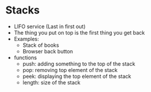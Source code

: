 # Stacks
* LIFO service (Last in first out)
* The thing you put on top is the first thing you get back
* Examples:
  * Stack of books
  * Browser back button
* functions
  * push: adding something to the top of the stack
  * pop: removing top element of the stack
  * peek: displaying the top element of the stack
  * length: size of the stack